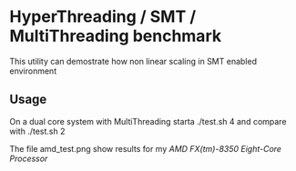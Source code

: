 HyperThreading / SMT / MultiThreading benchmark
===========

This utility can demostrate how non linear scaling in SMT enabled environment

Usage
----------

On a dual core system with MultiThreading starta ./test.sh 4 and compare with ./test.sh 2

The file amd_test.png show results for my *AMD FX(tm)-8350 Eight-Core Processor*
